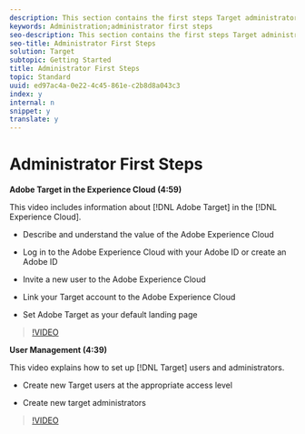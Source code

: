```yaml
---
description: This section contains the first steps Target administrators should take after receiving the emailed invitation to the Adobe Experience Cloud.
keywords: Administration;administrator first steps
seo-description: This section contains the first steps Target administrators should take after receiving the emailed invitation to the Adobe Experience Cloud.
seo-title: Administrator First Steps
solution: Target
subtopic: Getting Started
title: Administrator First Steps
topic: Standard
uuid: ed97ac4a-0e22-4c45-861e-c2b8d8a043c3
index: y
internal: n
snippet: y
translate: y
---
```


# Administrator First Steps

**Adobe Target in the Experience Cloud (4:59)** 

This video includes information about [!DNL  Adobe Target] in the [!DNL  Experience Cloud]. 


* Describe and understand the value of the Adobe Experience Cloud 

* Log in to the Adobe Experience Cloud with your Adobe ID or create an Adobe ID 

* Invite a new user to the Adobe Experience Cloud 

* Link your Target account to the Adobe Experience Cloud 

* Set Adobe Target as your default landing page 



>[!VIDEO](https://vimeo.com/7lwYrYC7vdM) 

**User Management (4:39)** 

This video explains how to set up [!DNL  Target] users and administrators. 


* Create new Target users at the appropriate access level 

* Create new target administrators 



>[!VIDEO](https://vimeo.com/PIjZHxQpOlg) 


